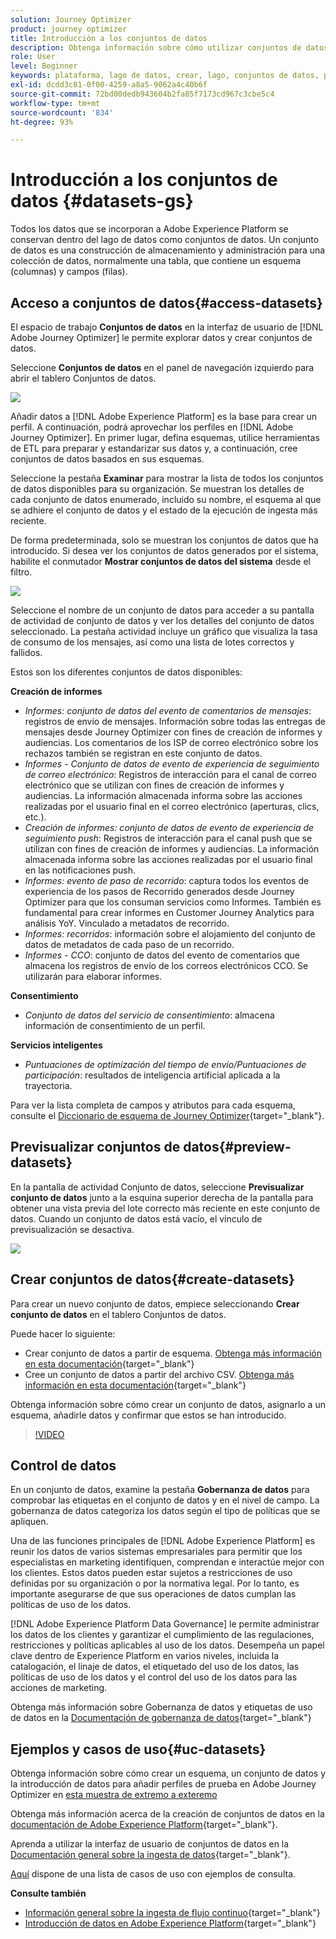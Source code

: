 ```yaml
---
solution: Journey Optimizer
product: journey optimizer
title: Introducción a los conjuntos de datos
description: Obtenga información sobre cómo utilizar conjuntos de datos de Adobe Experience Platform en Adobe Journey Optimizer
role: User
level: Beginner
keywords: plataforma, lago de datos, crear, lago, conjuntos de datos, perfil
exl-id: dcdd3c81-0f00-4259-a8a5-9062a4c40b6f
source-git-commit: 72bd00dedb943604b2fa85f7173cd967c3cbe5c4
workflow-type: tm+mt
source-wordcount: '834'
ht-degree: 93%

---
```


# Introducción a los conjuntos de datos {#datasets-gs}

Todos los datos que se incorporan a Adobe Experience Platform se conservan dentro del lago de datos como conjuntos de datos. Un conjunto de datos es una construcción de almacenamiento y administración para una colección de datos, normalmente una tabla, que contiene un esquema (columnas) y campos (filas).

## Acceso a conjuntos de datos{#access-datasets}

El espacio de trabajo **Conjuntos de datos** en la interfaz de usuario de [!DNL Adobe Journey Optimizer] le permite explorar datos y crear conjuntos de datos.

Seleccione **Conjuntos de datos** en el panel de navegación izquierdo para abrir el tablero Conjuntos de datos.

![](assets/datasets-home.png)

Añadir datos a [!DNL Adobe Experience Platform] es la base para crear un perfil. A continuación, podrá aprovechar los perfiles en [!DNL Adobe Journey Optimizer]. En primer lugar, defina esquemas, utilice herramientas de ETL para preparar y estandarizar sus datos y, a continuación, cree conjuntos de datos basados en sus esquemas.

Seleccione la pestaña **Examinar** para mostrar la lista de todos los conjuntos de datos disponibles para su organización. Se muestran los detalles de cada conjunto de datos enumerado, incluido su nombre, el esquema al que se adhiere el conjunto de datos y el estado de la ejecución de ingesta más reciente.

De forma predeterminada, solo se muestran los conjuntos de datos que ha introducido. Si desea ver los conjuntos de datos generados por el sistema, habilite el conmutador **Mostrar conjuntos de datos del sistema** desde el filtro.

![](assets/ajo-system-datasets.png)

Seleccione el nombre de un conjunto de datos para acceder a su pantalla de actividad de conjunto de datos y ver los detalles del conjunto de datos seleccionado. La pestaña actividad incluye un gráfico que visualiza la tasa de consumo de los mensajes, así como una lista de lotes correctos y fallidos.

Estos son los diferentes conjuntos de datos disponibles:

**Creación de informes**

* _Informes: conjunto de datos del evento de comentarios de mensajes_: registros de envío de mensajes. Información sobre todas las entregas de mensajes desde Journey Optimizer con fines de creación de informes y audiencias. Los comentarios de los ISP de correo electrónico sobre los rechazos también se registran en este conjunto de datos.
* _Informes - Conjunto de datos de evento de experiencia de seguimiento de correo electrónico_: Registros de interacción para el canal de correo electrónico que se utilizan con fines de creación de informes y audiencias. La información almacenada informa sobre las acciones realizadas por el usuario final en el correo electrónico (aperturas, clics, etc.).
* _Creación de informes: conjunto de datos de evento de experiencia de seguimiento push_: Registros de interacción para el canal push que se utilizan con fines de creación de informes y audiencias. La información almacenada informa sobre las acciones realizadas por el usuario final en las notificaciones push.
* _Informes: evento de paso de recorrido_: captura todos los eventos de experiencia de los pasos de Recorrido generados desde Journey Optimizer para que los consuman servicios como Informes. También es fundamental para crear informes en Customer Journey Analytics para análisis YoY. Vinculado a metadatos de recorrido.
* _Informes: recorridos_: información sobre el alojamiento del conjunto de datos de metadatos de cada paso de un recorrido.
* _Informes - CCO_: conjunto de datos del evento de comentarios que almacena los registros de envío de los correos electrónicos CCO. Se utilizarán para elaborar informes.

**Consentimiento**

* _Conjunto de datos del servicio de consentimiento_: almacena información de consentimiento de un perfil.

**Servicios inteligentes**

* _Puntuaciones de optimización del tiempo de envío/Puntuaciones de participación_: resultados de inteligencia artificial aplicada a la trayectoria.

Para ver la lista completa de campos y atributos para cada esquema, consulte el [Diccionario de esquema de Journey Optimizer](https://experienceleague.adobe.com/tools/ajo-schemas/schema-dictionary.html?lang=es){target="_blank"}.

## Previsualizar conjuntos de datos{#preview-datasets}

En la pantalla de actividad Conjunto de datos, seleccione **Previsualizar conjunto de datos** junto a la esquina superior derecha de la pantalla para obtener una vista previa del lote correcto más reciente en este conjunto de datos. Cuando un conjunto de datos está vacío, el vínculo de previsualización se desactiva.

![](assets/dataset-preview.png)

## Crear conjuntos de datos{#create-datasets}

Para crear un nuevo conjunto de datos, empiece seleccionando **Crear conjunto de datos** en el tablero Conjuntos de datos.

Puede hacer lo siguiente:

* Crear conjunto de datos a partir de esquema. [Obtenga más información en esta documentación](https://experienceleague.adobe.com/docs/experience-platform/catalog/datasets/user-guide.html?lang=es#schema){target="_blank"}
* Cree un conjunto de datos a partir del archivo CSV. [Obtenga más información en esta documentación](https://experienceleague.adobe.com/docs/experience-platform/ingestion/tutorials/map-a-csv-file.html?lang=es){target="_blank"}

Obtenga información sobre cómo crear un conjunto de datos, asignarlo a un esquema, añadirle datos y confirmar que estos se han introducido.

>[!VIDEO](https://video.tv.adobe.com/v/334293?quality=12)

## Control de datos

En un conjunto de datos, examine la pestaña **Gobernanza de datos** para comprobar las etiquetas en el conjunto de datos y en el nivel de campo. La gobernanza de datos categoriza los datos según el tipo de políticas que se apliquen.

Una de las funciones principales de [!DNL Adobe Experience Platform] es reunir los datos de varios sistemas empresariales para permitir que los especialistas en marketing identifiquen, comprendan e interactúe mejor con los clientes. Estos datos pueden estar sujetos a restricciones de uso definidas por su organización o por la normativa legal. Por lo tanto, es importante asegurarse de que sus operaciones de datos cumplan las políticas de uso de los datos.

[!DNL Adobe Experience Platform Data Governance] le permite administrar los datos de los clientes y garantizar el cumplimiento de las regulaciones, restricciones y políticas aplicables al uso de los datos. Desempeña un papel clave dentro de Experience Platform en varios niveles, incluida la catalogación, el linaje de datos, el etiquetado del uso de los datos, las políticas de uso de los datos y el control del uso de los datos para las acciones de marketing.

Obtenga más información sobre Gobernanza de datos y etiquetas de uso de datos en la [Documentación de gobernanza de datos](https://experienceleague.adobe.com/docs/experience-platform/data-governance/labels/user-guide.html?lang=es){target="_blank"}

## Ejemplos y casos de uso{#uc-datasets}

Obtenga información sobre cómo crear un esquema, un conjunto de datos y la introducción de datos para añadir perfiles de prueba en Adobe Journey Optimizer en [esta muestra de extremo a exteremo](../audience/creating-test-profiles.md)

Obtenga más información acerca de la creación de conjuntos de datos en la [documentación de Adobe Experience Platform](https://experienceleague.adobe.com/docs/experience-platform/catalog/datasets/overview.html?lang=es){target="_blank"}.

Aprenda a utilizar la interfaz de usuario de conjuntos de datos en la [Documentación general sobre la ingesta de datos](https://experienceleague.adobe.com/docs/experience-platform/ingestion/home.html?lang=es){target="_blank"}.

[Aquí](../data/datasets-query-examples.md) dispone de una lista de casos de uso con ejemplos de consulta.

**Consulte también**

* [Información general sobre la ingesta de flujo continuo](https://experienceleague.adobe.com/docs/experience-platform/ingestion/streaming/overview.html?lang=es){target="_blank"}
* [Introducción de datos en Adobe Experience Platform](https://experienceleague.adobe.com/docs/experience-platform/ingestion/tutorials/ingest-batch-data.html?lang=es){target="_blank"}
